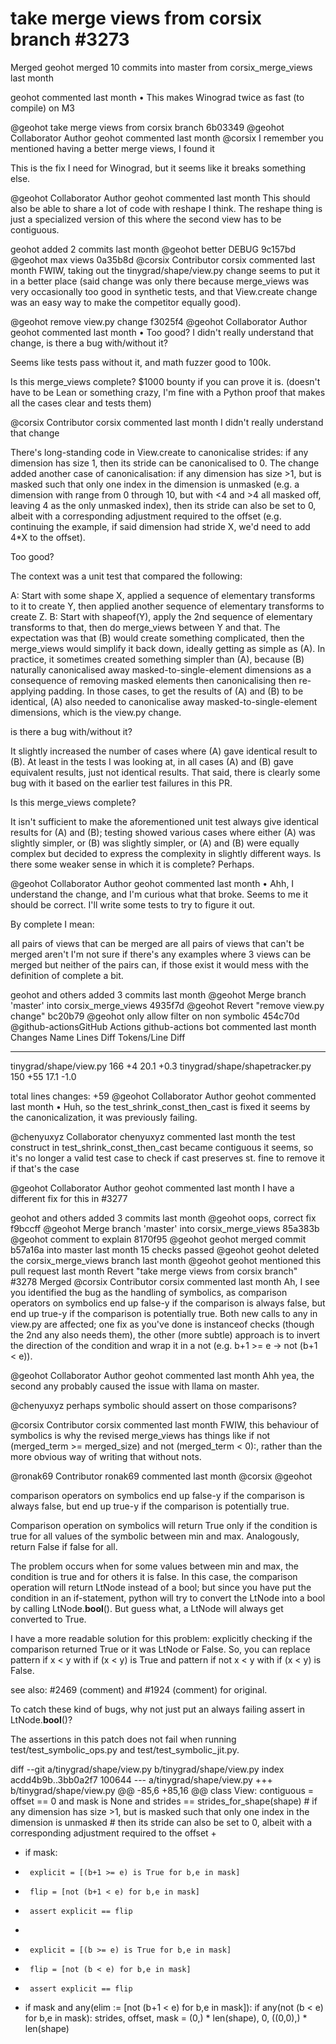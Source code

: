 # take merge views from corsix branch #3273
Merged
geohot merged 10 commits into master from corsix_merge_views last month

geohot commented last month • 
This makes Winograd twice as fast (to compile) on M3

@geohot
take merge views from corsix branch
6b03349
@geohot
Collaborator
Author
geohot commented last month
@corsix I remember you mentioned having a better merge views, I found it

This is the fix I need for Winograd, but it seems like it breaks something else.

@geohot
Collaborator
Author
geohot commented last month
This should also be able to share a lot of code with reshape I think. The reshape thing is just a specialized version of this where the second view has to be contiguous.

geohot added 2 commits last month
@geohot
better DEBUG
9c157bd
@geohot
max views
0a35b8d
@corsix
Contributor
corsix commented last month
FWIW, taking out the tinygrad/shape/view.py change seems to put it in a better place (said change was only there because merge_views was very occasionally too good in synthetic tests, and that View.create change was an easy way to make the competitor equally good).

@geohot
remove view.py change
f3025f4
@geohot
Collaborator
Author
geohot commented last month • 
Too good? I didn't really understand that change, is there a bug with/without it?

Seems like tests pass without it, and math fuzzer good to 100k.

Is this merge_views complete? $1000 bounty if you can prove it is. (doesn't have to be Lean or something crazy, I'm fine with a Python proof that makes all the cases clear and tests them)

@corsix
Contributor
corsix commented last month
I didn't really understand that change

There's long-standing code in View.create to canonicalise strides: if any dimension has size 1, then its stride can be canonicalised to 0. The change added another case of canonicalisation: if any dimension has size >1, but is masked such that only one index in the dimension is unmasked (e.g. a dimension with range from 0 through 10, but with <4 and >4 all masked off, leaving 4 as the only unmasked index), then its stride can also be set to 0, albeit with a corresponding adjustment required to the offset (e.g. continuing the example, if said dimension had stride X, we'd need to add 4*X to the offset).

Too good?

The context was a unit test that compared the following:

A: Start with some shape X, applied a sequence of elementary transforms to it to create Y, then applied another sequence of elementary transforms to create Z.
B: Start with shapeof(Y), apply the 2nd sequence of elementary transforms to that, then do merge_views between Y and that.
The expectation was that (B) would create something complicated, then the merge_views would simplify it back down, ideally getting as simple as (A). In practice, it sometimes created something simpler than (A), because (B) naturally canonicalised away masked-to-single-element dimensions as a consequence of removing masked elements then canonicalising then re-applying padding. In those cases, to get the results of (A) and (B) to be identical, (A) also needed to canonicalise away masked-to-single-element dimensions, which is the view.py change.

is there a bug with/without it?

It slightly increased the number of cases where (A) gave identical result to (B). At least in the tests I was looking at, in all cases (A) and (B) gave equivalent results, just not identical results. That said, there is clearly some bug with it based on the earlier test failures in this PR.

Is this merge_views complete?

It isn't sufficient to make the aforementioned unit test always give identical results for (A) and (B); testing showed various cases where either (A) was slightly simpler, or (B) was slightly simpler, or (A) and (B) were equally complex but decided to express the complexity in slightly different ways. Is there some weaker sense in which it is complete? Perhaps.

@geohot
Collaborator
Author
geohot commented last month • 
Ahh, I understand the change, and I'm curious what that broke. Seems to me it should be correct. I'll write some tests to try to figure it out.

By complete I mean:

all pairs of views that can be merged are
all pairs of views that can't be merged aren't
I'm not sure if there's any examples where 3 views can be merged but neither of the pairs can, if those exist it would mess with the definition of complete a bit.

geohot and others added 3 commits last month
@geohot
Merge branch 'master' into corsix_merge_views
4935f7d
@geohot
Revert "remove view.py change" 
bc20b79
@geohot
only allow filter on non symbolic
454c70d
@github-actionsGitHub Actions
github-actions bot commented last month
Changes
Name                              Lines    Diff    Tokens/Line    Diff
------------------------------  -------  ------  -------------  ------
tinygrad/shape/view.py              166      +4           20.1    +0.3
tinygrad/shape/shapetracker.py      150     +55           17.1    -1.0


total lines changes: +59
@geohot
Collaborator
Author
geohot commented last month • 
Huh, so the test_shrink_const_then_cast is fixed it seems by the canonicalization, it was previously failing.

@chenyuxyz
Collaborator
chenyuxyz commented last month
the test construct in test_shrink_const_then_cast became contiguous it seems, so it's no longer a valid test case to check if cast preserves st. fine to remove it if that's the case

@geohot
Collaborator
Author
geohot commented last month
I have a different fix for this in #3277

geohot and others added 3 commits last month
@geohot
oops, correct fix
f9bccff
@geohot
Merge branch 'master' into corsix_merge_views
85a383b
@geohot
comment to explain
8170f95
@geohot geohot merged commit b57a16a into master last month
15 checks passed
@geohot geohot deleted the corsix_merge_views branch last month
@geohot geohot mentioned this pull request last month
Revert "take merge views from corsix branch" #3278
 Merged
@corsix
Contributor
corsix commented last month
Ah, I see you identified the bug as the handling of symbolics, as comparison operators on symbolics end up false-y if the comparison is always false, but end up true-y if the comparison is potentially true. Both new calls to any in view.py are affected; one fix as you've done is instanceof checks (though the 2nd any also needs them), the other (more subtle) approach is to invert the direction of the condition and wrap it in a not (e.g. b+1 >= e -> not (b+1 < e)).

@geohot
Collaborator
Author
geohot commented last month
Ahh yea, the second any probably caused the issue with llama on master.

@chenyuxyz perhaps symbolic should assert on those comparisons?

@corsix
Contributor
corsix commented last month
FWIW, this behaviour of symbolics is why the revised merge_views has things like if not (merged_term >= merged_size) and not (merged_term < 0):, rather than the more obvious way of writing that without nots.

@ronak69
Contributor
ronak69 commented last month
@corsix @geohot

comparison operators on symbolics end up false-y if the comparison is always false, but end up true-y if the comparison is potentially true.

Comparison operation on symbolics will return True only if the condition is true for all values of the symbolic between min and max. Analogously, return False if false for all.

The problem occurs when for some values between min and max, the condition is true and for others it is false. In this case, the comparison operation will return LtNode instead of a bool; but since you have put the condition in an if-statement, python will try to convert the LtNode into a bool by calling LtNode.__bool__(). But guess what, a LtNode will always get converted to True.

I have a more readable solution for this problem: explicitly checking if the comparison returned True or it was LtNode or False. So, you can replace pattern if x < y with if (x < y) is True and pattern if not x < y with if (x < y) is False.

see also: #2469 (comment) and #1924 (comment) for original.

To catch these kind of bugs, why not just put an always failing assert in LtNode.__bool__()?

The assertions in this patch does not fail when running test/test_symbolic_ops.py and test/test_symbolic_jit.py.

diff --git a/tinygrad/shape/view.py b/tinygrad/shape/view.py
index acdd4b9b..3bb0a2f7 100644
--- a/tinygrad/shape/view.py
+++ b/tinygrad/shape/view.py
@@ -85,6 +85,16 @@ class View:
     contiguous = offset == 0 and mask is None and strides == strides_for_shape(shape)
     # if any dimension has size >1, but is masked such that only one index in the dimension is unmasked
     # then its stride can also be set to 0, albeit with a corresponding adjustment required to the offset
+
+    if mask:
+      explicit = [(b+1 >= e) is True for b,e in mask]
+      flip = [not (b+1 < e) for b,e in mask]
+      assert explicit == flip
+
+      explicit = [(b >= e) is True for b,e in mask]
+      flip = [not (b < e) for b,e in mask]
+      assert explicit == flip
+
     if mask and any(elim := [not (b+1 < e) for b,e in mask]):
       if any(not (b < e) for b,e in mask):
         strides, offset, mask = (0,) * len(shape), 0, ((0,0),) * len(shape)
